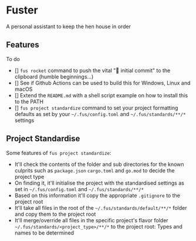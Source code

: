 # Fuster

A personal assistant to keep the hen house in order

## Features

To do

- [] `fus rocket` command to push the vital "🚀 initial commit" to the clipboard (humble beginnings...)
- [] See if Github Actions can be used to build this for Windows, Linux and macOS
- [] Extend the `README.md` with a shell script example on how to install this to the PATH
- [] `fus project standardize` command to set your project formatting defaults as set by your `~/.fus/config.toml` and `~/.fus/standards/**/*` settings

## Project Standardise

Some features of `fus project standardize`:
- It'll check the contents of the folder and sub directories for the known culprits such as `package.json` `cargo.toml` and `go.mod` to decide the project type
- On finding it, it'll initialise the project with the standardised settings as set in `~/.fus/config.toml` and `~/.fus/standards/**/*`
- Based on this information it'll copy the appropriate `.gitignore` to the project root
- It'll take all files in the root of the `~/.fus/standards/default/**/*` folder and copy them to the project root
- It'll merge/override all files in the specific project's flavor folder `~/.fus/standards/<project_type>/**/*` to the project root: Types and names to be determined
